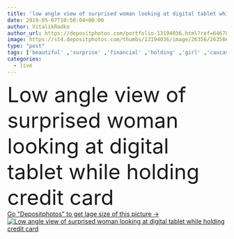 ```yaml
---
title: 'low angle view of surprised woman looking at digital tablet while holding credit card '
date: 2019-05-07T10:50:04+00:00
author: VitalikRadko
author_url: https://depositphotos.com/portfolio-13194036.html?ref=64678756
image: https://st4.depositphotos.com/thumbs/13194036/image/26356/263566992/api_thumb_450.jpg?forcejpeg=true
type: "post"
tags: ['beautiful' ,'surprise' ,'financial' ,'holding' ,'girl' ,'caucasian' ,'brunette' ,'connection' ,'emotion' ,'home' ,'woman' ,'communication' ,'wireless' ,'emotional' ,'surprised' ,'looking' ,'indoors' ,'banking' ,'finance' ,'payment' ,'using' ,'attractive' ,'Jeans' ,'casual' ,'denim' ,'gadget' ,'sofa' ,'shocked' ,'one person' ,'selective focus' ,'young adult' ,'Credit card' ,'Living Room' ,'low angle view' ,'online shopping' ,'Digital Tablet' ,'digital device' ]
categories: 
  - live
---
```

<div aling="center">
            <font size="60"> Low angle view of surprised woman looking at digital tablet while holding credit card</font>   
</div>
<div>
    <a href='https://st4.depositphotos.com/thumbs/13194036/image/26356/263566992/api_thumb_450.jpg?forcejpeg=true?ref=64678756' target=_blank > Go "Depositphotos" to get lage size of this picture ->
        <img href='https://st4.depositphotos.com/thumbs/13194036/image/26356/263566992/api_thumb_450.jpg?forcejpeg=true?ref=64678756' src='https://st4.depositphotos.com/13194036/26356/i/950/depositphotos_263566992-stock-photo-low-angle-view-surprised-woman.jpg?forcejpeg=true' alt='Low angle view of surprised woman looking at digital tablet while holding credit card' >
    </a>
</div>
